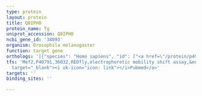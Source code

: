 ```yaml
---
type: protein
layout: protein
title: Q8IPH0
protein_name: Tg
uniprot_accession: Q8IPH0
ncbi_gene_id: '34093'
organism: Drosophila melanogaster
function: target gene
orthologs: '[{"species": "Homo sapiens", "id": ["<a href=\"/protein/p49221\">P49221</a>"]}]'
tfs: 'Mef2,P40791,36032,REDfly,electrophoretic mobility shift assay,&ensp;<a href="https://www.ncbi.nlm.nih.gov/pubmed/?term=20965965%5Buid%5D+OR+18627097%5Buid%5D"
  target="_blank"><i uk-icon="icon: link"></i>Pubmed</a>'
targets: ''
binding_sites: ''

---
```

